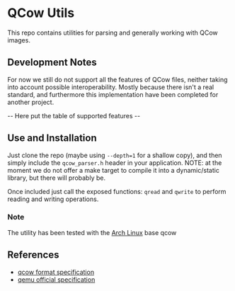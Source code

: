 # QCow Utils

This repo contains utilities for parsing and generally working with QCow images.

## Development Notes

For now we still do not support all the features of QCow files, neither taking into account possible interoperability.
Mostly because there isn't a real standard, and furthermore this implementation have been completed for another project.

-- Here put the table of supported features --

## Use and Installation

Just clone the repo (maybe using `--depth=1` for a shallow copy), and then simply include the `qcow_parser.h` header in your application.
NOTE: at the moment we do not offer a make target to compile it into a dynamic/static library, but there will probably be.

Once included just call the exposed functions: `qread` and `qwrite` to perform reading and writing operations.

### Note
The utility has been tested with the [Arch Linux](https://geo.mirror.pkgbuild.com/images/latest/Arch-Linux-x86_64-basic.qcow2) base qcow

## References
- [qcow format specification](https://github.com/zchee/go-qcow2/blob/master/docs/specification.md) 
- [qemu official specification](https://github.com/qemu/qemu/blob/master/docs/interop/qcow2.txt)


